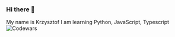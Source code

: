 ### Hi there 👋
My name is Krzysztof
I am learning Python, JavaScript, Typescript
![Codewars](https://github.r2v.ch/codewars?user=KrzysztofWazydrag)

<!--
**KrzysztofWazydrag/KrzysztofWazydrag** is a ✨ _special_ ✨ repository because its `README.md` (this file) appears on your GitHub profile.

Here are some ideas to get you started:

- 🔭 I’m currently working on ...
- 🌱 I’m currently learning Python, Testing, SQL, Typescript
- 👯 I’m looking to collaborate on ...
- 🤔 I’m looking for help with ...
- 💬 Ask me about ...
- 📫 How to reach me: ...
- 😄 Pronouns: ...
- ⚡ Fun fact: ...
